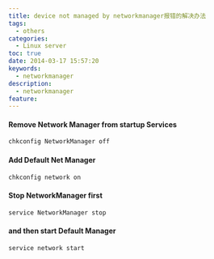 ```yaml
---
title: device not managed by networkmanager报错的解决办法
tags:
  - others
categories:
  - Linux server
toc: true
date: 2014-03-17 15:57:20
keywords:
  - networkmanager
description:
  - networkmanager
feature:
---
```


#### Remove Network Manager from startup Services
``` bash
chkconfig NetworkManager off
```
#### Add Default Net Manager
``` bash
chkconfig network on
```


#### Stop NetworkManager first
``` bash
service NetworkManager stop
```

#### and then start Default Manager
``` bash
service network start
```